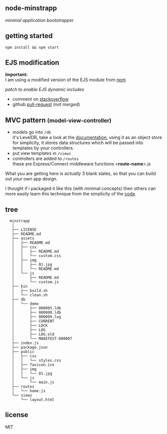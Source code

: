 ## node-minstrapp

_minimal application bootstrapper_

## getting started

```shell
npm install && npm start
```

## EJS modification

**Important:**<br />I am using a modified version of the EJS module from [npm](https://www.npmjs.org/package/ejs)

_patch to enable EJS dynamic includes_
* comment on [stackoverflow](http://stackoverflow.com/a/24492791)
* github [pull-request](https://github.com/visionmedia/ejs/pull/156) (_not merged_)

<h2>MVC pattern <small>(model-view-controller)</small></h2>

* models go into ```/db```<br />it's LevelDB, take a look at the [documentation](https://github.com/rvagg/node-levelup#basic-usage), using it as an object store for simplicity, it stores data structures which will be passed into templates by your controllers.
* put view templates in ```/views```
* controllers are added to ```/routes```<br />these are Express/Connect middleware functions \<**route-name**\>.js

What you are getting here is _actually_ 3 blank slates, so that you can build out _your own_ app design.

I thought if i packaged it like this (with minimal concepts) then others can more easily learn this technique from the simplicity of the [code](https://github.com/joates/node-minstrapp).

## tree

```shell
  minstrapp
   │
   ├── LICENSE
   ├── README.md
   ├── assets
   │   ├── README.md
   │   ├── css
   │   │   ├── README.md
   │   │   └── custom.css
   │   ├── img
   │   │   ├── 01.jpg
   │   │   └── README.md
   │   └── js
   │       ├── README.md
   │       └── custom.js
   ├── bin
   │   ├── build.sh
   │   └── clean.sh
   ├── db
   │   └── demo
   │       ├── 000005.ldb
   │       ├── 000008.ldb
   │       ├── 000009.log
   │       ├── CURRENT
   │       ├── LOCK
   │       ├── LOG
   │       ├── LOG.old
   │       └── MANIFEST-000007
   ├── index.js
   ├── package.json
   ├── public
   │   ├── css
   │   │   └── styles.css
   │   ├── favicon.ico
   │   ├── img
   │   │   └── 01.jpg
   │   └── js
   │       └── main.js
   ├── routes
   │   └── home.js
   └── views
       └── layout.html
```

## license

MIT

